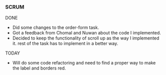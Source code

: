 ### SCRUM
DONE
- Did some changes to the order-form task. 
- Got a feedback from Chomal and Nuwan about the code I implemented.
- Decided to keep the functionality of scroll up as the way I implemented it. rest of the task has to implement in a better way. 

TODAY
- Will do some code refactoring and need to find a proper way to make the label and borders red.
